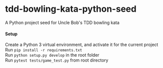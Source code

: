 # tdd-bowling-kata-python-seed
A Python project seed for Uncle Bob's TDD bowling kata

#### Setup
Create a Python 3 virtual environment, and activate it for the current project  
Run `pip install -r requirements.txt`  
Run `python setup.py develop` in the root folder  
Run `pytest tests/game_test.py` from root directory
